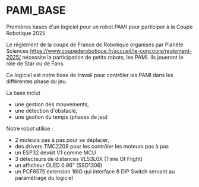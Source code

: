 # PAMI_BASE
Premières bases d'un logiciel pour un robot PAMI pour participer à la Coupe Robotique 2025

Le réglement de la coupe de France de Robotique organisés par Planète Sciences 
https://www.coupederobotique.fr/accueil/le-concours/reglement-2025/
nécessite la participation de petits robots, les PAMI.
Ils joueront le rôle de Star ou de Fans. 

Ce logiciel est notre base de travail pour contrôler les PAMI dans les différentes phase du jeu.

La base inclut 
- une gestion des mouvements,
- une détection d'obstacle,
- une gestion du temps (phases de jeu)

Notre robot utilise :
- 2 moteurs pas à pas pour se déplacer,
- des drivers TMC2209 pour les contrôler les moteurs pas à pas
- un ESP32 devkit V1 comme MCU
- 3 détecteurs de distances VL53L0X (Time Of Flight)
- un afficheur OLED 0.96" (SSD1306)
- un PCF8575 extension 16IO qui interface 8 DIP Switch servant au paramétrage du logiciel


